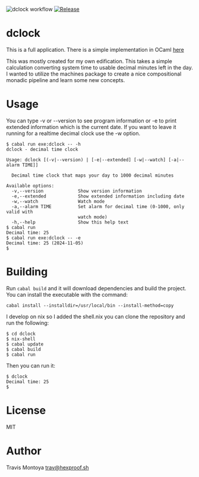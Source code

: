 ![dclock workflow](https://github.com/travgm/dclock/actions/workflows/ci.yml/badge.svg)
[![Release](https://img.shields.io/github/v/release/travgm/dclock.svg)](https://github.com/travgm/dclock/releases)

dclock
======

This is a full application. There is a simple implementation in OCaml [here](https://github.com/travgm/dtime)

This was mostly created for my own edification. This takes a simple calculation converting system time 
to usable decimal minutes left in the day. I wanted to utilize the machines package to create a nice 
compositional monadic pipeline and learn some new concepts.

Usage
=====

You can type -v or --version to see program information or -e to print extended information which is the current date. If you want to leave it running for a realtime decimal clock use the -w option.

```
$ cabal run exe:dclock -- -h
dclock - decimal time clock

Usage: dclock [(-v|--version) | [-e|--extended] [-w|--watch] [-a|--alarm TIME]]

  Decimal time clock that maps your day to 1000 decimal minutes

Available options:
  -v,--version             Show version information
  -e,--extended            Show extended information including date
  -w,--watch               Watch mode
  -a,--alarm TIME          Set alarm for decimal time (0-1000, only valid with
                           watch mode)
  -h,--help                Show this help text
$ cabal run
Decimal time: 25
$ cabal run exe:dclock -- -e
Decimal time: 25 (2024-11-05)
$
```
Building
========

Run `cabal build` and it will download dependencies and build the project. You can install the executable with the command:

```
cabal install --installdir=/usr/local/bin --install-method=copy
```

I develop on nix so I added the shell.nix you can clone the repository and run the following:

```
$ cd dclock
$ nix-shell
$ cabal update
$ cabal build
$ cabal run
```

Then you can run it:
```
$ dclock
Decimal time: 25
$
```


License
=======
MIT

Author
======
Travis Montoya <trav@hexproof.sh>
